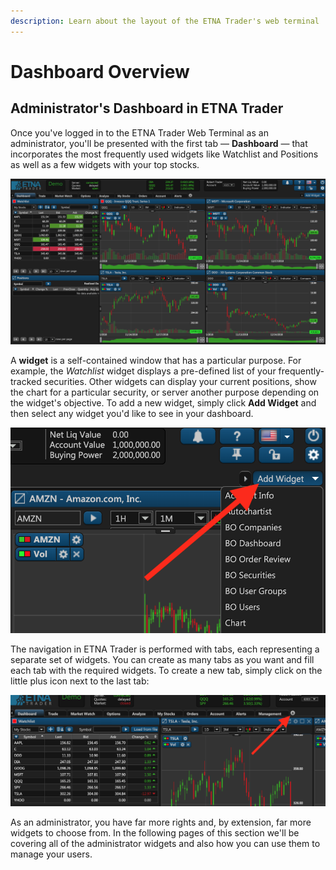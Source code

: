 ```yaml
---
description: Learn about the layout of the ETNA Trader's web terminal
---
```


# Dashboard Overview

## Administrator's Dashboard in ETNA Trader

Once you've logged in to the ETNA Trader Web Terminal as an administrator, you'll be presented with the first tab — **Dashboard** — that incorporates the most frequently used widgets like Watchlist and Positions as well as a few widgets with your top stocks.

![](../../.gitbook/assets/screenshot-2019-01-15-at-18.51.20-1.png)

A **widget** is a self-contained window that has a particular purpose. For example, the _Watchlist_ widget displays a pre-defined list of your frequently-tracked securities. Other widgets can display your current positions, show the chart for a particular security, or server another purpose depending on the widget's objective. To add a new widget, simply click **Add Widget** and then select any widget you'd like to see in your dashboard.

![](../../.gitbook/assets/screenshot-2019-01-21-at-14.01.56.png)

The navigation in ETNA Trader is performed with tabs, each representing a separate set of widgets. You can create as many tabs as you want and fill each tab with the required widgets. To create a new tab, simply click on the little plus icon next to the last tab:

![](../../.gitbook/assets/screenshot-2019-01-21-at-14.05.58.png)

As an administrator, you have far more rights and, by extension, far more widgets to choose from. In the following pages of this section we'll be covering all of the administrator widgets and also how you can use them to manage your users.

